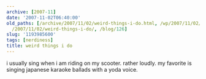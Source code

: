 ```yaml
---
archive: [2007-11]
date: '2007-11-02T06:40:00'
old_paths: [/archive/2007/11/02/weird-things-i-do.html, /wp/2007/11/02/weird-things-i-do/,
  /2007/11/02/weird-things-i-do/, /blog/126]
slug: '1193985600'
tags: [nerdiness]
title: weird things i do
---
```


i usually sing when i am riding on my scooter. rather loudly. my favorite
is singing japanese karaoke ballads with a yoda voice.

